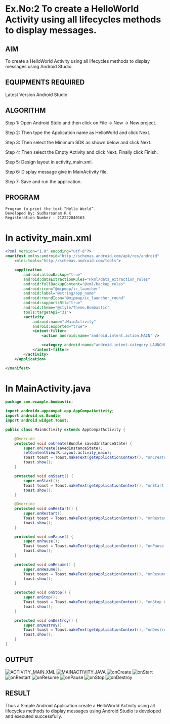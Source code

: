 # Ex.No:2 To create a HelloWorld Activity using all lifecycles methods to display messages.


## AIM

To create a HelloWorld Activity using all lifecycles methods to display messages using Android Studio.

## EQUIPMENTS REQUIRED

Latest Version Android Studio

## ALGORITHM

Step 1: Open Android Stdio and then click on File -> New -> New project.

Step 2: Then type the Application name as HelloWorld and click Next. 

Step 3: Then select the Minimum SDK as shown below and click Next.

Step 4: Then select the Empty Activity and click Next. Finally click Finish.

Step 5: Design layout in activity_main.xml.

Step 6: Display message give in MainActivity file.

Step 7: Save and run the application.

## PROGRAM
```
Program to print the text “Hello World”.
Developed by: Sudharsanam R K
Registeration Number : 212222040163
```
# In activity_main.xml
```xml
<?xml version="1.0" encoding="utf-8"?>
<manifest xmlns:android="http://schemas.android.com/apk/res/android"
    xmlns:tools="http://schemas.android.com/tools">

    <application
        android:allowBackup="true"
        android:dataExtractionRules="@xml/data_extraction_rules"
        android:fullBackupContent="@xml/backup_rules"
        android:icon="@mipmap/ic_launcher"
        android:label="@string/app_name"
        android:roundIcon="@mipmap/ic_launcher_round"
        android:supportsRtl="true"
        android:theme="@style/Theme.Bombastic"
        tools:targetApi="31">
        <activity
            android:name=".MainActivity"
            android:exported="true">
            <intent-filter>
                <action android:name="android.intent.action.MAIN" />

                <category android:name="android.intent.category.LAUNCHER" />
            </intent-filter>
        </activity>
    </application>

</manifest>
```
# In MainActivity.java
```java
package com.example.bombastic;

import androidx.appcompat.app.AppCompatActivity;
import android.os.Bundle;
import android.widget.Toast;

public class MainActivity extends AppCompatActivity {

    @Override
    protected void onCreate(Bundle savedInstanceState) {
        super.onCreate(savedInstanceState);
        setContentView(R.layout.activity_main);
        Toast toast = Toast.makeText(getApplicationContext(), "onCreate Called", Toast.LENGTH_LONG);
        toast.show();
    }

    protected void onStart() {
        super.onStart();
        Toast toast = Toast.makeText(getApplicationContext(), "onStart Called", Toast.LENGTH_LONG);
        toast.show();
    }

    @Override
    protected void onRestart() {
        super.onRestart();
        Toast toast = Toast.makeText(getApplicationContext(), "onRestart Called", Toast.LENGTH_LONG);
        toast.show();
    }

    protected void onPause() {
        super.onPause();
        Toast toast = Toast.makeText(getApplicationContext(), "onPause Called", Toast.LENGTH_LONG);
        toast.show();
    }

    protected void onResume() {
        super.onResume();
        Toast toast = Toast.makeText(getApplicationContext(), "onResume Called", Toast.LENGTH_LONG);
        toast.show();
    }

    protected void onStop() {
        super.onStop();
        Toast toast = Toast.makeText(getApplicationContext(), "onStop Called", Toast.LENGTH_LONG);
        toast.show();
    }

    protected void onDestroy() {
        super.onDestroy();
        Toast toast = Toast.makeText(getApplicationContext(), "onDestroy Called", Toast.LENGTH_LONG);
        toast.show();
    }
}
```

## OUTPUT
![ACTIVITY_MAIN.XML](https://github.com/SudharsanamRK/lifecyclemethods/assets/115523484/4746ea84-88ec-4d76-af32-ba3946262f59)
![MAINACTIVITY.JAVA](https://github.com/SudharsanamRK/lifecyclemethods/assets/115523484/5e7fe4c1-2122-413d-94e9-27ec41804ebc)
![onCreate](https://github.com/SudharsanamRK/lifecyclemethods/assets/115523484/46ff9aea-6885-4f14-aab3-78152873f38c)
![onStart](https://github.com/SudharsanamRK/lifecyclemethods/assets/115523484/9d488f35-4621-433a-9505-658b766aadfa)
![onRestart](https://github.com/SudharsanamRK/lifecyclemethods/assets/115523484/88116b14-6631-4f06-9ddb-e63a7cf9dc2f)
![onResume](https://github.com/SudharsanamRK/lifecyclemethods/assets/115523484/60d3436a-196d-49d4-825c-d495e5ed4777)
![onPause](https://github.com/SudharsanamRK/lifecyclemethods/assets/115523484/c24557d9-f486-45e9-bdea-e214fac4011d)
![onStop](https://github.com/SudharsanamRK/lifecyclemethods/assets/115523484/8b8d6ba2-1455-4cd6-9820-62754ccbd214)
![onDestroy](https://github.com/SudharsanamRK/lifecyclemethods/assets/115523484/4564e676-2c28-4b31-af2a-50b22dfe789b)


## RESULT
Thus a Simple Android Application create a HelloWorld Activity using all lifecycles methods to display messages using Android Studio is developed and executed successfully.
